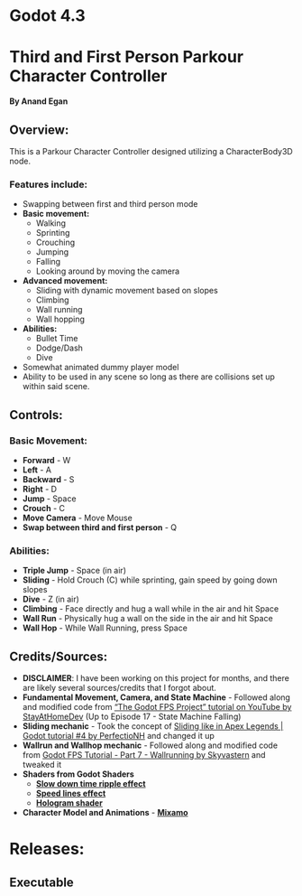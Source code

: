 # Godot 4.3
# Third and First Person Parkour Character Controller
**By Anand Egan**

## Overview:

This is a Parkour Character Controller designed utilizing a CharacterBody3D node.

### Features include:
- Swapping between first and third person mode
- **Basic movement:**
  + Walking
  + Sprinting
  + Crouching
  + Jumping
  + Falling
  + Looking around by moving the camera
- **Advanced movement:**
  + Sliding with dynamic movement based on slopes
  + Climbing
  + Wall running
  + Wall hopping
- **Abilities:**
  + Bullet Time
  + Dodge/Dash
  + Dive
- Somewhat animated dummy player model
- Ability to be used in any scene so long as there are collisions set up within said scene.

## Controls:
### Basic Movement:
- **Forward** - W
- **Left** - A
- **Backward** - S
- **Right** - D
- **Jump** - Space
- **Crouch** - C
- **Move Camera** - Move Mouse
- **Swap between third and first person** - Q
### Abilities:
- **Triple Jump** - Space (in air)
- **Sliding** - Hold Crouch (C) while sprinting, gain speed by going down slopes
- **Dive** - Z (in air)
- **Climbing** - Face directly and hug a wall while in the air and hit Space
- **Wall Run** - Physically hug a wall on the side in the air and hit Space
- **Wall Hop** - While Wall Running, press Space

## Credits/Sources:
- **DISCLAIMER**: I have been working on this project for months, and there are likely several sources/credits that I forgot about.
- **Fundamental Movement, Camera, and State Machine** - Followed along and modified code from [“The Godot FPS Project” tutorial on YouTube by StayAtHomeDev](https://www.youtube.com/watch?v=N-jh8qc8tJs&list=PLEHvj4yeNfeF6s-UVs5Zx5TfNYmeCiYwf&) (Up to Episode 17 - State Machine Falling)
- **Sliding mechanic** - Took the concept of [Sliding like in Apex Legends | Godot tutorial #4 by PerfectioNH](https://youtu.be/vcGCdNsi9qE?si=9QgC8BH_esaK7Y07) and changed it up
- **Wallrun and Wallhop mechanic** - Followed along and modified code from [Godot FPS Tutorial - Part 7 - Wallrunning by Skyvastern](https://youtu.be/kO9xM9GOZ_o?si=zIADwUhg7PdiCgss) and tweaked it
- **Shaders from Godot Shaders**
  + [**Slow down time ripple effect**](https://godotshaders.com/shader/distortion/)
  + [**Speed lines effect**](https://godotshaders.com/shader/speed-lines-shader-for-godot-4/)
  + [**Hologram shader**](https://godotshaders.com/shader/scifi-hologram/)
- **Character Model and Animations** - [**Mixamo**](https://www.mixamo.com/#/)

# Releases:
## Executable



